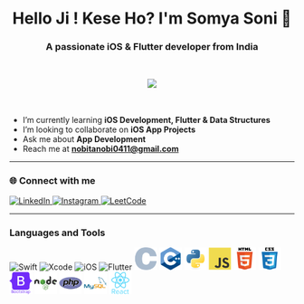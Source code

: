 <h1 align="center">Hello Ji ! Kese Ho?  I'm Somya Soni 👋</h1>
<h3 align="center">A passionate iOS & Flutter developer from India </h3>

<br>
<p align="center">
  <img src="https://user-images.githubusercontent.com/74038190/225813708-98b745f2-7d22-48cf-9150-083f1b00d6c9.gif" width="1000">
</p>
<br>

-  I’m currently learning **iOS Development, Flutter & Data Structures**
-  I’m looking to collaborate on **iOS App Projects**
-  Ask me about **App Development**
-  Reach me at **nobitanobi0411@gmail.com**

---

<h3 >🌐 Connect with me</h3>
<p >
  <a href="https://www.linkedin.com/in/somya-soni-29100411e" target="_blank">
    <img src="https://raw.githubusercontent.com/rahuldkjain/github-profile-readme-generator/master/src/images/icons/Social/linked-in-alt.svg" alt="LinkedIn" width="30" height="30"/>
  </a>
  <a href="https://instagram.com/somyasoni0411" target="_blank">
    <img src="https://raw.githubusercontent.com/rahuldkjain/github-profile-readme-generator/master/src/images/icons/Social/instagram.svg" alt="Instagram" width="30" height="30"/>
  </a>
  <a href="https://www.leetcode.com/somyasoni0411" target="_blank">
    <img src="https://raw.githubusercontent.com/rahuldkjain/github-profile-readme-generator/master/src/images/icons/Social/leet-code.svg" alt="LeetCode" width="30" height="30"/>
  </a>
</p>

---

<h3> Languages and Tools</h3>
<p>
  
  <img src="https://img.icons8.com/color/48/000000/swift.png" alt="Swift" width="40" height="40"/>
  <img src="https://developer.apple.com/assets/elements/icons/xcode/xcode-128x128_2x.png" alt="Xcode" width="40" height="40"/>
  <img src="https://img.icons8.com/ios-filled/50/000000/mac-os.png" alt="iOS" width="40" height="40"/>

  <!-- Flutter -->
  <img src="https://www.vectorlogo.zone/logos/flutterio/flutterio-icon.svg" alt="Flutter" width="40" height="40"/>

  <!-- Languages -->
  <img src="https://raw.githubusercontent.com/devicons/devicon/master/icons/c/c-original.svg" alt="C" width="40" height="40"/>
  <img src="https://raw.githubusercontent.com/devicons/devicon/master/icons/cplusplus/cplusplus-original.svg" alt="C++" width="40" height="40"/>
  <img src="https://raw.githubusercontent.com/devicons/devicon/master/icons/python/python-original.svg" alt="Python" width="40" height="40"/>
  <img src="https://raw.githubusercontent.com/devicons/devicon/master/icons/javascript/javascript-original.svg" alt="JavaScript" width="40" height="40"/>

  <!-- Web Dev -->
  <img src="https://raw.githubusercontent.com/devicons/devicon/master/icons/html5/html5-original-wordmark.svg" alt="HTML5" width="40" height="40"/>
  <img src="https://raw.githubusercontent.com/devicons/devicon/master/icons/css3/css3-original-wordmark.svg" alt="CSS3" width="40" height="40"/>
  <img src="https://raw.githubusercontent.com/devicons/devicon/master/icons/bootstrap/bootstrap-plain-wordmark.svg" alt="Bootstrap" width="40" height="40"/>

  <!-- Backend -->
  <img src="https://raw.githubusercontent.com/devicons/devicon/master/icons/nodejs/nodejs-original-wordmark.svg" alt="Node.js" width="40" height="40"/>
  <img src="https://raw.githubusercontent.com/devicons/devicon/master/icons/php/php-original.svg" alt="PHP" width="40" height="40"/>
  <img src="https://raw.githubusercontent.com/devicons/devicon/master/icons/mysql/mysql-original-wordmark.svg" alt="MySQL" width="40" height="40"/>

  <!-- Frameworks -->
  <img src="https://raw.githubusercontent.com/devicons/devicon/master/icons/react/react-original-wordmark.svg" alt="React" width="40" height="40"/>
</p>
